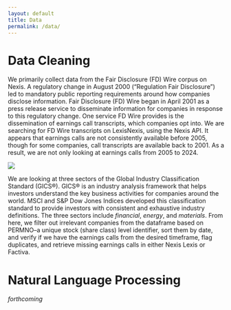 ```yaml
---
layout: default
title: Data
permalink: /data/
---
```

# Data Cleaning
We primarily collect data from the Fair Disclosure (FD) Wire corpus on Nexis. A regulatory change in August 2000 (“Regulation Fair Disclosure”) led to mandatory public reporting requirements around how companies disclose information. Fair Disclosure (FD) Wire began in April 2001 as a press release service to disseminate information for companies in response to this regulatory change. One service FD Wire provides is the dissemination of earnings call transcripts, which companies opt into. We are searching for FD Wire transcripts on LexisNexis, using the Nexis API. It appears that earnings calls are not consistently available before 2005, though for some companies, call transcripts are available back to 2001. As a result, we are not only looking at earnings calls from 2005 to 2024.

<img src="https://juliocedillo.github.io/neweconomy/assets/images/GICS.svg">

We are looking at three sectors of the Global Industry Classification Standard (GICS®). GICS® is an industry analysis framework that helps investors understand the key business activities for companies around the world. MSCI and S&P Dow Jones Indices developed this classification standard to provide investors with consistent and exhaustive industry definitions. The three sectors include _financial_, _energy_, and _materials_. From here, we filter out irrelevant companies from the dataframe based on PERMNO–a unique stock (share class) level identifier, sort them by date, and verify if we have the earnings calls from the desired timeframe, flag duplicates, and retrieve missing earnings calls in either Nexis Lexis or Factiva.

# Natural Language Processing
_forthcoming_
